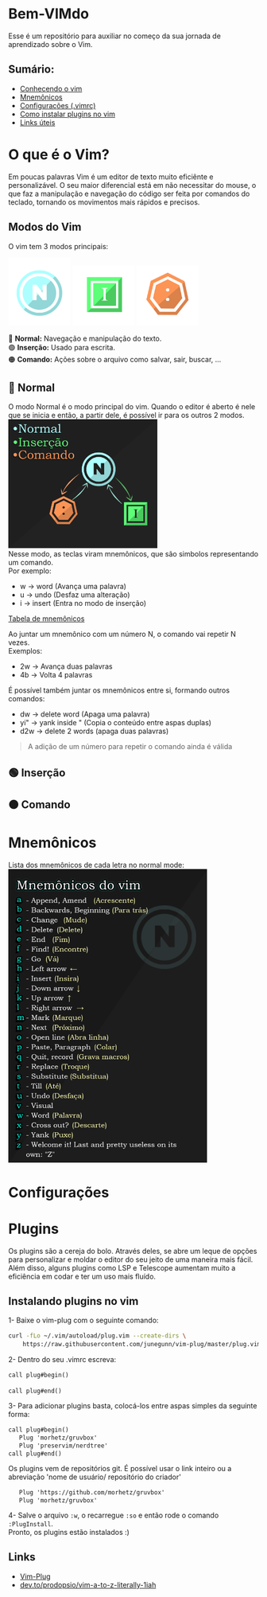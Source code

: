 # Bem-VIMdo  
Esse é um repositório para auxiliar no começo da sua jornada de aprendizado sobre o Vim.  
## Sumário:
 - [Conhecendo o vim](#o-que-é-o-vim)
 - [Mnemônicos](#mnemônicos)  
 - [Configurações (.vimrc)](#configurações)  
 - [Como instalar plugins no vim](#instalando-plugins-no-vim) 
 - [Links úteis](#links)  

# O que é o Vim?  
Em poucas palavras Vim é um editor de texto muito eficiênte e personalizável. O seu maior diferencial está em não necessitar do mouse, o que faz a manipulação e navegação do código ser feita por comandos do teclado, tornando os movimentos mais rápidos e precisos.

## Modos do Vim
O vim tem 3 modos principais:  

<div>
    <img src="imagens_oficina/modos/normal.png" width="125" alt="Modo Normal"> 
    <img src="imagens_oficina/modos/insert.png" width="125" alt="Modo de Inserção">  
    <img src="imagens_oficina/modos/command.png" width="125" alt="Modo de Comando">  
</div>  

🔵 **Normal:** Navegação e manipulação do texto.  
🟢 **Inserção:** Usado para escrita.  
🟠 **Comando:** Ações sobre o arquivo como salvar, sair, buscar, ...  

## 🔵 Normal  
O modo Normal é o modo principal do vim. Quando o editor é aberto é nele que se inicia e então, a partir dele, é possível ir para os outros 2 modos.  
<img src="imagens_oficina/dois_modos_com_legenda.png" alt="relação entre os modos do vim" width="300">  
Nesse modo, as teclas viram mnemônicos, que são simbolos representando um comando.  
Por exemplo:
- w -> word (Avança uma palavra)
- u -> undo (Desfaz uma alteração)
- i -> insert (Entra no modo de inserção)

[Tabela de mnemônicos](#mnemônicos)

Ao juntar um mnemônico com um número N, o comando vai repetir N vezes.  
Exemplos:  
- 2w -> Avança duas palavras
- 4b -> Volta 4 palavras  

É possível também juntar os mnemônicos entre si, formando outros comandos:
- dw -> delete word (Apaga uma palavra)
- yi" -> yank inside " (Copia o conteúdo entre aspas duplas)
- d2w -> delete 2 words (apaga duas palavras)
> A adição de um número para repetir o comando ainda é válida


## 🟢 Inserção  

## 🟠 Comando  

# Mnemônicos
Lista dos mnemônicos de cada letra no normal mode:   
<img src="imagens_oficina/mnemonicos.png" width="400" alt="Lista dos mnemônicos">

# Configurações

# Plugins  
  Os plugins são a cereja do bolo. Através deles, se abre um leque de opções para personalizar e moldar o editor do seu jeito de uma maneira mais fácil. Além disso, alguns plugins como LSP e Telescope aumentam muito a eficiência em codar e ter um uso mais fluído.

## Instalando plugins no vim
1- Baixe o vim-plug com o seguinte comando:

```sh
curl -fLo ~/.vim/autoload/plug.vim --create-dirs \
    https://raw.githubusercontent.com/junegunn/vim-plug/master/plug.vim
```
2- Dentro do seu .vimrc escreva:

```vim
call plug#begin()

call plug#end()
```
3- Para adicionar plugins basta, colocá-los entre aspas simples da seguinte forma:

```vim
call plug#begin()
   Plug 'morhetz/gruvbox'
   Plug 'preservim/nerdtree'
call plug#end()
```
 Os plugins vem de repositórios git. É possível usar o link inteiro ou a abreviação 'nome de usuário/ repositório do criador'
```vim
   Plug 'https://github.com/morhetz/gruvbox'  
   Plug 'morhetz/gruvbox'
```
4- Salve o arquivo `:w`, o recarregue `:so` e então rode o comando `:PlugInstall`.  
Pronto, os plugins estão instalados :)  

## Links
   - <a href="https://github.com/junegunn/vim-plug" target="_blank" >Vim-Plug</a>
   - <a href="https://dev.to/prodopsio/vim-a-to-z-literally-1iah" target="_blank">dev.to/prodopsio/vim-a-to-z-literally-1iah</a>
